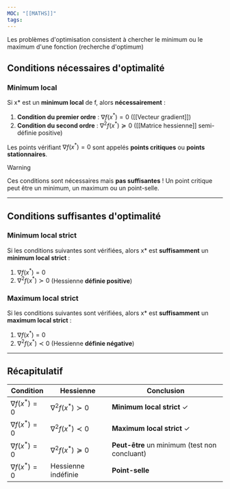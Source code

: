 ```yaml
---
MOC: "[[MATHS]]"
tags:
---
```


Les problèmes d'optimisation consistent à chercher le minimum ou le maximum d'une fonction (recherche d'optimum)

## **Conditions nécessaires d'optimalité**

### Minimum local
Si x* est un **minimum local** de f, alors **nécessairement** :

1. **Condition du premier ordre** : $\nabla f(x^*) = 0$ ([[Vecteur gradient]])
2. **Condition du second ordre** : $\nabla^2 f(x^*) \succeq 0$ ([[Matrice hessienne]] semi-définie positive)

Les points vérifiant $\nabla f(x^*) = 0$ sont appelés **points critiques** ou **points stationnaires**.

> [!warning]
> Ces conditions sont nécessaires mais **pas suffisantes** ! Un point critique peut être un minimum, un maximum ou un point-selle.

---

## **Conditions suffisantes d'optimalité**

### Minimum local strict
Si les conditions suivantes sont vérifiées, alors x* est **suffisamment** un **minimum local strict** :

1. $\nabla f(x^*) = 0$
2. $\nabla^2 f(x^*) \succ 0$ (Hessienne **définie positive**)

### Maximum local strict
Si les conditions suivantes sont vérifiées, alors x* est **suffisamment** un **maximum local strict** :

1. $\nabla f(x^*) = 0$
2. $\nabla^2 f(x^*) \prec 0$ (Hessienne **définie négative**)

---

## **Récapitulatif**

| Condition | Hessienne | Conclusion |
|-----------|-----------|------------|
| $\nabla f(x^*) = 0$ | $\nabla^2 f(x^*) \succ 0$ | **Minimum local strict** ✓ |
| $\nabla f(x^*) = 0$ | $\nabla^2 f(x^*) \prec 0$ | **Maximum local strict** ✓ |
| $\nabla f(x^*) = 0$ | $\nabla^2 f(x^*) \succeq 0$ | **Peut-être** un minimum (test non concluant) |
| $\nabla f(x^*) = 0$ | Hessienne indéfinie | **Point-selle** |



